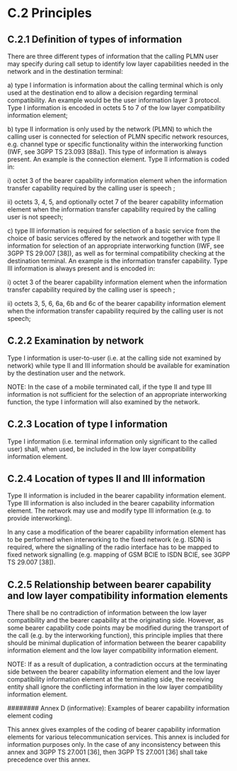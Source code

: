 
C.2 Principles
==============

C.2.1 Definition of types of information
----------------------------------------

There are three different types of information that the calling PLMN
user may specify during call setup to identify low layer capabilities
needed in the network and in the destination terminal:

a\) type I information is information about the calling terminal which is
only used at the destination end to allow a decision regarding terminal
compatibility. An example would be the user information layer 3
protocol. Type I information is encoded in octets 5 to 7 of the low
layer compatibility information element;

b\) type II information is only used by the network (PLMN) to which the
calling user is connected for selection of PLMN specific network
resources, e.g. channel type or specific functionality within the
interworking function (IWF, see 3GPP TS 23.093 \[88a\]). This type of
information is always present. An example is the connection element.
Type II information is coded in:

i\) octet 3 of the bearer capability information element when the
information transfer capability required by the calling user is speech ;

ii\) octets 3, 4, 5, and optionally octet 7 of the bearer capability
information element when the information transfer capability required by
the calling user is not speech;

c\) type III information is required for selection of a basic service
from the choice of basic services offered by the network and together
with type II information for selection of an appropriate interworking
function (IWF, see 3GPP TS 29.007 \[38\]), as well as for terminal
compatibility checking at the destination terminal. An example is the
information transfer capability. Type III information is always present
and is encoded in:

i\) octet 3 of the bearer capability information element when the
information transfer capability required by the calling user is speech ;

ii\) octets 3, 5, 6, 6a, 6b and 6c of the bearer capability information
element when the information transfer capability required by the calling
user is not speech;

C.2.2 Examination by network
----------------------------

Type I information is user-to-user (i.e. at the calling side not
examined by network) while type II and III information should be
available for examination by the destination user and the network.

NOTE: In the case of a mobile terminated call, if the type II and type
III information is not sufficient for the selection of an appropriate
interworking function, the type I information will also examined by the
network.

C.2.3 Location of type I information
------------------------------------

Type I information (i.e. terminal information only significant to the
called user) shall, when used, be included in the low layer
compatibility information element.

C.2.4 Location of types II and III information
----------------------------------------------

Type II information is included in the bearer capability information
element. Type III information is also included in the bearer capability
information element. The network may use and modify type III information
(e.g. to provide interworking).

In any case a modification of the bearer capability information element
has to be performed when interworking to the fixed network (e.g. ISDN)
is required, where the signalling of the radio interface has to be
mapped to fixed network signalling (e.g. mapping of GSM BCIE to ISDN
BCIE, see 3GPP TS 29.007 \[38\]).

C.2.5 Relationship between bearer capability and low layer compatibility information elements
---------------------------------------------------------------------------------------------

There shall be no contradiction of information between the low layer
compatibility and the bearer capability at the originating side.
However, as some bearer capability code points may be modified during
the transport of the call (e.g. by the interworking function), this
principle implies that there should be minimal duplication of
information between the bearer capability information element and the
low layer compatibility information element.

NOTE: If as a result of duplication, a contradiction occurs at the
terminating side between the bearer capability information element and
the low layer compatibility information element at the terminating side,
the receiving entity shall ignore the conflicting information in the low
layer compatibility information element.

########  Annex D (informative): Examples of bearer capability information element coding

This annex gives examples of the coding of bearer capability information
elements for various telecommunication services. This annex is included
for information purposes only. In the case of any inconsistency between
this annex and 3GPP TS 27.001 \[36\], then 3GPP TS 27.001 \[36\] shall
take precedence over this annex.
